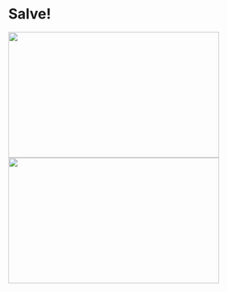  <h1 id="salve"> Salve!</h2>
  <div>
     <a href="https://github.com/Coilsraress">
     <img height="250" width="420" src="https://github-readme-stats.vercel.app/api?username=Coilsraress&theme=radical&show_icons=true"/>
     <img height="250" width="420" src="https://github-readme-stats.vercel.app/api/top-langs/?username=Coilsraress&layout=compact&theme=radical"/>
  </div>


